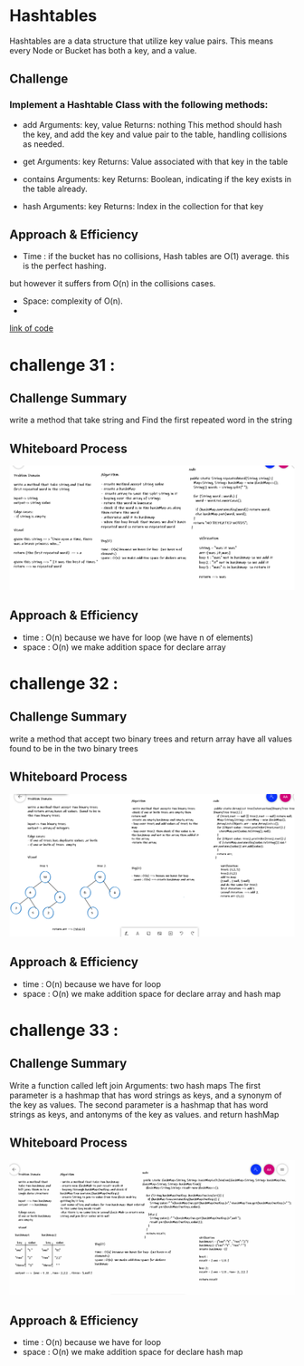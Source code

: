 # Hashtables

Hashtables are a data structure that utilize key value pairs. This means every Node or Bucket has both a key, and a value.

## Challenge

### Implement a Hashtable Class with the following methods:

- add
Arguments: key, value
Returns: nothing
This method should hash the key, and add the key and value pair to the table, handling collisions as needed.

- get
Arguments: key
Returns: Value associated with that key in the table

- contains
Arguments: key
Returns: Boolean, indicating if the key exists in the table already.

- hash
Arguments: key
Returns: Index in the collection for that key

## Approach & Efficiency

- Time : if the bucket has no collisions, Hash tables are O(1) average. this is the perfect hashing.

but however it suffers from O(n) in the collisions cases.

- Space: complexity of O(n).
-
[link of code](https://github.com/abrar189/data-structures-and-algorithms1/tree/hashtable/java/hashtable/app/src)


# challenge 31 :


## Challenge Summary

write a method that take string and Find the first repeated word in the string

## Whiteboard Process

![image](./img/ch31.PNG)

## Approach & Efficiency

- time : O(n) because we have for loop  (we have n of elements)
- space : O(n)  we make addition space for declare array



# challenge 32 :


## Challenge Summary

write a method that accept two binary trees and return array have all values  found to be in the two binary trees

## Whiteboard Process

![image](./img/ch32.PNG)

## Approach & Efficiency

- time : O(n) because we have for loop
- space : O(n)  we make addition space for declare array and hash map



# challenge 33 :


## Challenge Summary

Write a function called left join Arguments: two hash maps The first parameter is a hashmap that has word strings as keys, and a synonym of the key as values. The second parameter is a hashmap that has word strings as keys, and antonyms of the key as values. and return hashMap

## Whiteboard Process

![image](./img/ch33.PNG)

## Approach & Efficiency

- time : O(n) because we have for loop
- space : O(n)  we make addition space for declare hash map
